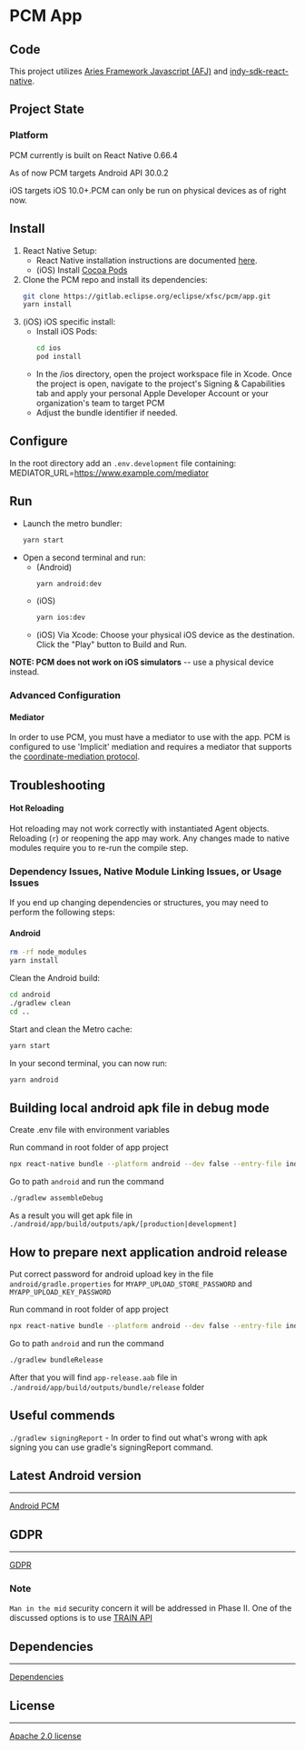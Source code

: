 # PCM App

## Code

This project utilizes [Aries Framework Javascript (AFJ)](https://github.com/hyperledger/aries-framework-javascript) and [indy-sdk-react-native](https://github.com/hyperledger/indy-sdk-react-native).

## Project State

### Platform

PCM currently is built on React Native 0.66.4

As of now PCM targets Android API 30.0.2

iOS targets iOS 10.0+.PCM can only be run on physical devices as of right now.

## Install

1. React Native Setup:
   - React Native installation instructions are documented [here](https://reactnative.dev/docs/environment-setup).
   - (iOS) Install [Cocoa Pods](https://cocoapods.org/)
2. Clone the PCM repo and install its dependencies:
   ```sh
   git clone https://gitlab.eclipse.org/eclipse/xfsc/pcm/app.git
   yarn install
   ```
3. (iOS) iOS specific install:
   - Install iOS Pods:
     ```sh
     cd ios
     pod install
     ```
   - In the /ios directory, open the project workspace file in Xcode.
     Once the project is open, navigate to the project's Signing & Capabilities tab and apply your personal Apple Developer Account or your organization's team to target PCM 
   - Adjust the bundle identifier if needed.

## Configure

In the root directory add an `.env.development` file containing:
MEDIATOR_URL=https://www.example.com/mediator


## Run

- Launch the metro bundler:
  ```sh
  yarn start
  ```
- Open a second terminal and run:
  - (Android)
    ```sh
    yarn android:dev
    ```
  - (iOS)
    ```sh
    yarn ios:dev
    ```
  - (iOS) Via Xcode:
    Choose your physical iOS device as the destination. Click the "Play" button to Build and Run.

**NOTE: PCM does not work on iOS simulators** -- use a physical device instead.

### Advanced Configuration

#### Mediator

In order to use PCM, you must have a mediator to use with the app. PCM is configured to use 'Implicit' mediation and requires a mediator that supports the [coordinate-mediation protocol](https://github.com/hyperledger/aries-rfcs/tree/main/features/0211-route-coordination).

## Troubleshooting

#### Hot Reloading

Hot reloading may not work correctly with instantiated Agent objects. Reloading (`r`) or reopening the app may work. Any changes made to native modules require you to re-run the compile step.

### Dependency Issues, Native Module Linking Issues, or Usage Issues

If you end up changing dependencies or structures, you may need to perform the following steps:

#### Android

```sh
rm -rf node_modules
yarn install
```

Clean the Android build:

```sh
cd android
./gradlew clean
cd ..
```

Start and clean the Metro cache:

```sh
yarn start
```

In your second terminal, you can now run:

```sh
yarn android
```

## Building local android apk file in debug mode

Create .env file with environment variables

Run command in root folder of app project

```sh
npx react-native bundle --platform android --dev false --entry-file index.js --bundle-output android/app/src/main/assets/index.android.bundle --assets-dest android/app/src/main/res
```

Go to path `android` and run the command

```sh
./gradlew assembleDebug
```

As a result you will get apk file in `./android/app/build/outputs/apk/[production|development]`


## How to prepare next application android release

Put correct password for android upload key in the file `android/gradle.properties` for `MYAPP_UPLOAD_STORE_PASSWORD` and `MYAPP_UPLOAD_KEY_PASSWORD`

Run command in root folder of app project

```sh
npx react-native bundle --platform android --dev false --entry-file index.js --bundle-output android/app/src/main/assets/index.android.bundle --assets-dest android/app/src/main/res
```

Go to path `android` and run the command

```sh
./gradlew bundleRelease
```

After that you will find `app-release.aab` file in `./android/app/build/outputs/bundle/release` folder

## Useful commends

`./gradlew signingReport` - In order to find out what's wrong with apk signing you can use gradle's signingReport command.

## Latest Android version
<hr/>

[Android PCM](https://vereign0-my.sharepoint.com/:f:/g/personal/kalin_canov_vereign_com/EiwSfVWCOllDiSC57_DE_xABBVKkiJYx_tANEvbJiI9lGQ?e=3VBnIX)

## GDPR
<hr/>

[GDPR](GDPR.md)

### Note
`Man in the mid` security concern it will be addressed in Phase II. One of the discussed options is to use [TRAIN API](https://train.trust-scheme.de/info/) 

## Dependencies
<hr/>

[Dependencies](package.json)

## License
<hr/>

[Apache 2.0 license](LICENSE)
